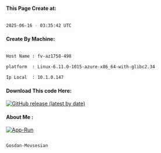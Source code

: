 
   
#### This Page Create at:

```bash

2025-06-16 - 03:35:42 UTC

```

#### Create By Machine:

```bash

Host Name : fv-az1758-498

platform  : Linux-6.11.0-1015-azure-x86_64-with-glibc2.34

Ip Local  : 10.1.0.147

```
#### Download This code Here:

[![GitHub release (latest by date)](https://img.shields.io/github/v/release/Gosdan-Movsesian/Gosdan?style=for-the-badge&label=Download)](https://github.com/Gosdan-Movsesian/Gosdan/releases) 

</p> 

#### About Me :

[![App-Run](https://github.com/Gosdan-Movsesian/Gosdan/actions/workflows/App-Run.yml/badge.svg)](https://github.com/Gosdan-Movsesian/Gosdan/actions/workflows/App-Run.yml)

```bash

Gosdan-Movsesian

```


